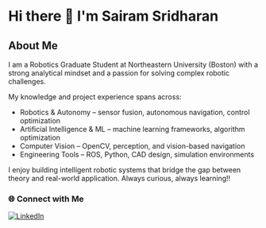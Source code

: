 # Hi there 👋 I'm Sairam Sridharan      

## About Me

I am a Robotics Graduate Student at Northeastern University (Boston) with a strong analytical mindset and a passion for solving complex robotic challenges. 

My knowledge and project experience spans across:

- Robotics & Autonomy – sensor fusion, autonomous navigation, control optimization
- Artificial Intelligence & ML – machine learning frameworks, algorithm optimization
- Computer Vision – OpenCV, perception, and vision-based navigation
- Engineering Tools – ROS, Python, CAD design, simulation environments

I enjoy building intelligent robotic systems that bridge the gap between theory and real-world application. Always curious, always learning!!

### 🌐 Connect with Me  
[![LinkedIn](https://img.shields.io/badge/LinkedIn-blue?style=flat&logo=linkedin)](https://www.linkedin.com/in/sairam-sridharan-6640441b9/)

